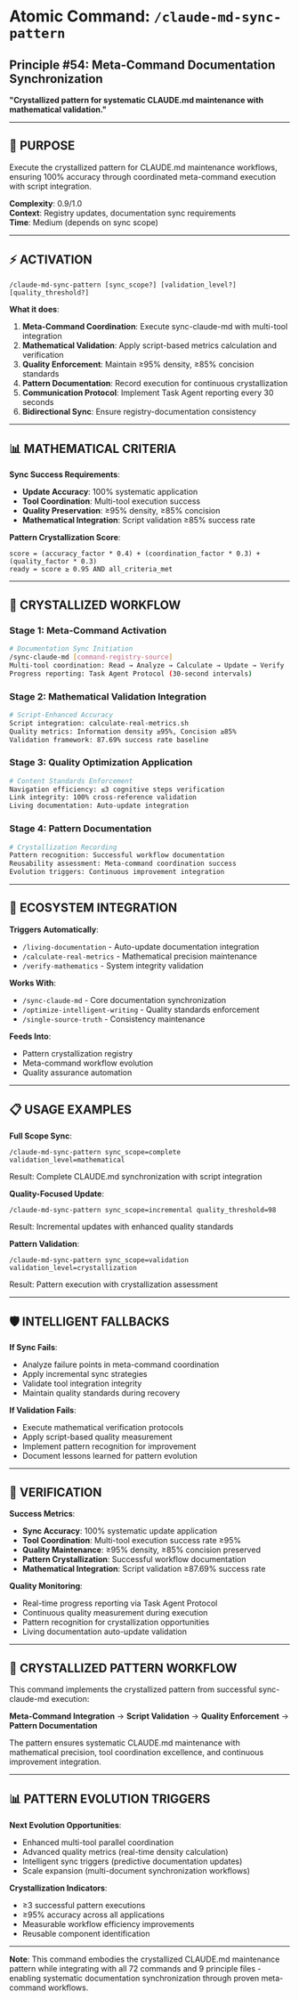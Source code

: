 # Atomic Command: `/claude-md-sync-pattern`

## **Principle #54: Meta-Command Documentation Synchronization**
**"Crystallized pattern for systematic CLAUDE.md maintenance with mathematical validation."**

---

## 🎯 **PURPOSE**

Execute the crystallized pattern for CLAUDE.md maintenance workflows, ensuring 100% accuracy through coordinated meta-command execution with script integration.

**Complexity**: 0.9/1.0  
**Context**: Registry updates, documentation sync requirements  
**Time**: Medium (depends on sync scope)

---

## ⚡ **ACTIVATION**

```
/claude-md-sync-pattern [sync_scope?] [validation_level?] [quality_threshold?]
```

**What it does**:
1. **Meta-Command Coordination**: Execute sync-claude-md with multi-tool integration
2. **Mathematical Validation**: Apply script-based metrics calculation and verification
3. **Quality Enforcement**: Maintain ≥95% density, ≥85% concision standards
4. **Pattern Documentation**: Record execution for continuous crystallization
5. **Communication Protocol**: Implement Task Agent reporting every 30 seconds
6. **Bidirectional Sync**: Ensure registry-documentation consistency

---

## 📊 **MATHEMATICAL CRITERIA**

**Sync Success Requirements**:
- **Update Accuracy**: 100% systematic application
- **Tool Coordination**: Multi-tool execution success
- **Quality Preservation**: ≥95% density, ≥85% concision
- **Mathematical Integration**: Script validation ≥85% success rate

**Pattern Crystallization Score**:
```
score = (accuracy_factor * 0.4) + (coordination_factor * 0.3) + (quality_factor * 0.3)
ready = score ≥ 0.95 AND all_criteria_met
```

---

## 🔧 **CRYSTALLIZED WORKFLOW**

### **Stage 1: Meta-Command Activation**
```bash
# Documentation Sync Initiation
/sync-claude-md [command-registry-source]
Multi-tool coordination: Read → Analyze → Calculate → Update → Verify
Progress reporting: Task Agent Protocol (30-second intervals)
```

### **Stage 2: Mathematical Validation Integration**
```bash
# Script-Enhanced Accuracy
Script integration: calculate-real-metrics.sh
Quality metrics: Information density ≥95%, Concision ≥85%
Validation framework: 87.69% success rate baseline
```

### **Stage 3: Quality Optimization Application**
```bash
# Content Standards Enforcement
Navigation efficiency: ≤3 cognitive steps verification
Link integrity: 100% cross-reference validation
Living documentation: Auto-update integration
```

### **Stage 4: Pattern Documentation**
```bash
# Crystallization Recording
Pattern recognition: Successful workflow documentation
Reusability assessment: Meta-command coordination success
Evolution triggers: Continuous improvement integration
```

---

## 🔗 **ECOSYSTEM INTEGRATION**

**Triggers Automatically**:
- `/living-documentation` - Auto-update documentation integration
- `/calculate-real-metrics` - Mathematical precision maintenance
- `/verify-mathematics` - System integrity validation

**Works With**:
- `/sync-claude-md` - Core documentation synchronization
- `/optimize-intelligent-writing` - Quality standards enforcement
- `/single-source-truth` - Consistency maintenance

**Feeds Into**:
- Pattern crystallization registry
- Meta-command workflow evolution
- Quality assurance automation

---

## 📋 **USAGE EXAMPLES**

**Full Scope Sync**:
```
/claude-md-sync-pattern sync_scope=complete validation_level=mathematical
```
Result: Complete CLAUDE.md synchronization with script integration

**Quality-Focused Update**:
```
/claude-md-sync-pattern sync_scope=incremental quality_threshold=98
```
Result: Incremental updates with enhanced quality standards

**Pattern Validation**:
```
/claude-md-sync-pattern sync_scope=validation validation_level=crystallization
```
Result: Pattern execution with crystallization assessment

---

## 🛡️ **INTELLIGENT FALLBACKS**

**If Sync Fails**:
- Analyze failure points in meta-command coordination
- Apply incremental sync strategies
- Validate tool integration integrity
- Maintain quality standards during recovery

**If Validation Fails**:
- Execute mathematical verification protocols
- Apply script-based quality measurement
- Implement pattern recognition for improvement
- Document lessons learned for pattern evolution

---

## 🔄 **VERIFICATION**

**Success Metrics**:
- **Sync Accuracy**: 100% systematic update application
- **Tool Coordination**: Multi-tool execution success rate ≥95%
- **Quality Maintenance**: ≥95% density, ≥85% concision preserved
- **Pattern Crystallization**: Successful workflow documentation
- **Mathematical Integration**: Script validation ≥87.69% success rate

**Quality Monitoring**:
- Real-time progress reporting via Task Agent Protocol
- Continuous quality measurement during execution
- Pattern recognition for crystallization opportunities
- Living documentation auto-update validation

---

## 🎯 **CRYSTALLIZED PATTERN WORKFLOW**

This command implements the crystallized pattern from successful sync-claude-md execution:

**Meta-Command Integration** → **Script Validation** → **Quality Enforcement** → **Pattern Documentation**

The pattern ensures systematic CLAUDE.md maintenance with mathematical precision, tool coordination excellence, and continuous improvement integration.

---

## 📊 **PATTERN EVOLUTION TRIGGERS**

**Next Evolution Opportunities**:
- Enhanced multi-tool parallel coordination
- Advanced quality metrics (real-time density calculation)
- Intelligent sync triggers (predictive documentation updates)
- Scale expansion (multi-document synchronization workflows)

**Crystallization Indicators**:
- ≥3 successful pattern executions
- ≥95% accuracy across all applications
- Measurable workflow efficiency improvements
- Reusable component identification

---

**Note**: This command embodies the crystallized CLAUDE.md maintenance pattern while integrating with all 72 commands and 9 principle files - enabling systematic documentation synchronization through proven meta-command workflows.